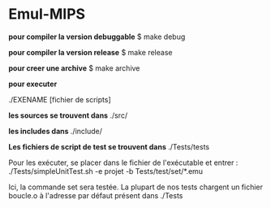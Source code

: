Emul-MIPS
=========


**pour compiler la version debuggable**
$ make debug 

**pour compiler la version release**
$ make release

**pour creer une archive**
$ make archive


**pour executer**

  ./EXENAME [fichier de scripts] 



**les sources se trouvent dans**
./src/

**les includes dans**
./include/ 

**Les fichiers de script de test se trouvent dans**
./Tests/tests

Pour les exécuter, se placer dans le fichier de l'exécutable et entrer :
./Tests/simpleUnitTest.sh -e projet -b Tests/test/set/*.emu

Ici, la commande set sera testée.
La plupart de nos tests chargent un fichier boucle.o à l'adresse par défaut présent dans ./Tests

